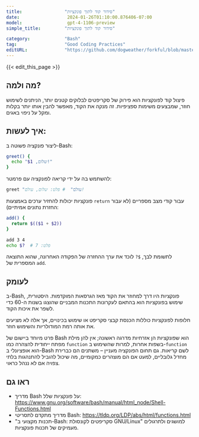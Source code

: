 ```yaml
---
title:                "סידור קוד לתוך פונקציות"
date:                  2024-01-26T01:10:00.876406-07:00
model:                 gpt-4-1106-preview
simple_title:         "סידור קוד לתוך פונקציות"

category:             "Bash"
tag:                  "Good Coding Practices"
editURL:              "https://github.com/dogweather/forkful/blob/master/content/he/bash/organizing-code-into-functions.md"
---
```


{{< edit_this_page >}}

## מה ולמה?
פיצול קוד לפונקציות הוא פירוק של סקריפטים לבלוקים קטנים יותר, הניתנים לשימוש חוזר, שמבצעים משימות ספציפיות. זה מנקה את הקוד, מאפשר להבין אותו יותר בקלות ומקל על ניפוי באגים.

## איך לעשות:
ליצור פונקציה פשוטה ב-Bash:

```Bash
greet() {
  echo "שלום, $1!"
}
```

להשתמש בה על ידי קריאה לפונקציה עם פרמטר:

```Bash
greet "עולם"  # פלט: שלום, עולם!
```

פונקציות יכולות להחזיר ערכים באמצעות `return` עבור קודי מצב מספריים (לא עבור החזרת נתונים אמיתיים):

```Bash
add() {
  return $(($1 + $2))
}

add 3 4
echo $?  # פלט: 7
```

לתשומת לבך, `$?` לוכד את ערך ההחזרה של הפקודה האחרונה, שהוא התוצאה המספרית של `add`.

## לעומק
ב-Bash, פונקציות היו דרך למחוזר את הקוד מאז הגרסאות המוקדמות. היסטורית, שימוש בפונקציות הוא בהתאם לעקרונות התכנות המבניים שהוצגו בשנות ה-60 כדי לשפר את איכות הקוד.

חלופות לפונקציות כוללות הכנסת קבצי סקריפט או שימוש בכינויים, אך אלה לא מציעים את אותה רמת המודולריות והשימוש חוזר.

פרט מיוחד ביישום של Bash הוא שפונקציות הן אזרחיות מדרגה ראשונה; אין להן מילת מפתח ייחודית להצהרה כמו `function` בשפות אחרות, למרות שהשימוש ב-`function` הוא אופציונלי ב-Bash לשם קריאות. גם תחום הפונקציה מעניין – משתנים הם כברירת מחדל גלובליים, למעט אם הם מוצהרים כמקומיים, מה שיכול להוביל להתנהגות בלתי צפויה אם לא ננהל כראוי.

## ראו גם
- מדריך Bash על פונקציות שלל: https://www.gnu.org/software/bash/manual/html_node/Shell-Functions.html
- מדריך מתקדם לתסריטי Bash: https://tldp.org/LDP/abs/html/functions.html
- "תכנות מקצועי ב-Bash: סקריפטים לקונסולת GNU/Linux" למושגים ולתרגולים מעמיקים של תכנות פונקציות.
